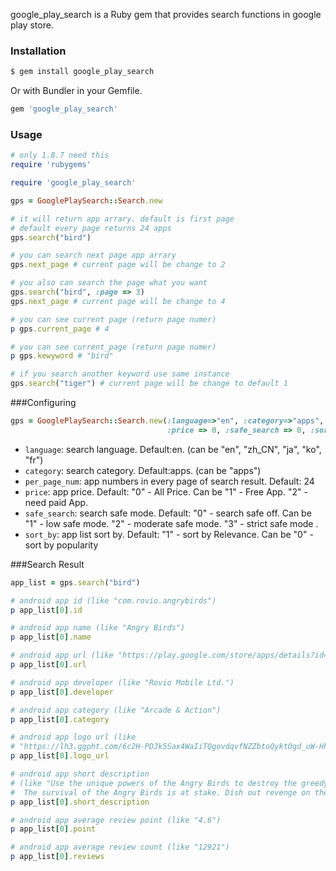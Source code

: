 google_play_search is a Ruby gem that provides search functions in google play store.

### Installation

```sh
$ gem install google_play_search
```

Or with Bundler in your Gemfile.

```ruby
gem 'google_play_search'
```

### Usage

```ruby
# only 1.8.7 need this
require 'rubygems'

require 'google_play_search'

gps = GooglePlaySearch::Search.new

# it will return app arrary. default is first page
# default every page returns 24 apps
gps.search("bird")

# you can search next page app arrary 
gps.next_page # current page will be change to 2

# you also can search the page what you want 
gps.search("bird", :page => 3)
gps.next_page # current page will be change to 4

# you can see current page (return page numer)
p gps.current_page # 4

# you can see current_page (return page numer)
p gps.kewyword # "bird"

# if you search another keyword use same instance
gps.search("tiger") # current page will be change to default 1

```

###Configuring
```ruby
gps = GooglePlaySearch::Search.new(:language=>"en", :category=>"apps", :per_page_num=>10, 
                                   :price => 0, :safe_search => 0, :sort_by => 1)
```
* `language`: search language. Default:en. (can be "en", "zh_CN", "ja", "ko", "fr") 
* `category`: search category. Default:apps. (can be "apps")
* `per_page_num`: app numbers in every page of search result. Default: 24
* `price`: app price. Default: "0" - All Price. Can be "1" - Free App. "2" -  need paid App.
* `safe_search`: search safe mode. Default: "0" - search safe off. Can be "1" - low safe mode. 
                 "2" - moderate safe mode. "3" - strict safe mode .
* `sort_by`: app list sort by. Default: "1" - sort by Relevance. Can be "0" - sort by popularity

###Search Result
```ruby
app_list = gps.search("bird")

# android app id (like "com.rovio.angrybirds")
p app_list[0].id

# android app name (like "Angry Birds")
p app_list[0].name

# android app url (like "https://play.google.com/store/apps/details?id=com.rovio.angrybirds")
p app_list[0].url

# android app developer (like "Rovio Mobile Ltd.")
p app_list[0].developer

# android app category (like "Arcade & Action")
p app_list[0].category

# android app logo url (like 
# "https://lh3.ggpht.com/6c2H-PDJk5Sax4WaIiTQgovdqvfNZZbtoQyktOgd_uW-Hh09idFdej14LPqalvVz9LA=w78-h78")
p app_list[0].logo_url

# android app short description
# (like "Use the unique powers of the Angry Birds to destroy the greedy pigs' fortresses! 
#  The survival of the Angry Birds is at stake. Dish out revenge on the greedy pigs who s...")
p app_list[0].short_description

# android app average review point (like "4.6")
p app_list[0].point 

# android app average review count (like "12921")
p app_list[0].reviews 

```